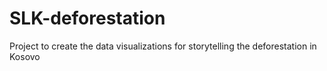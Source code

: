 # SLK-deforestation
Project to create the data visualizations for storytelling the deforestation in Kosovo
